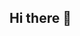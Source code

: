## Hi there 👋

<!--
**dericksdump/dericksdump** is a ✨ _special_ ✨ repository because its `README.md` (this file) appears on your GitHub profile.

#### [View my verified badges](https://github.com/dericksdump/dericksdump/blob/main/MyCerts.md#view-my-verified-badges)

